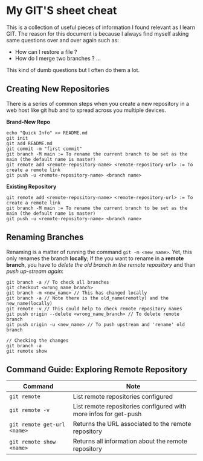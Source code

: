 # My GIT'S sheet cheat

This is a collection of useful pieces of information I found
 relevant as I learn GIT. The reason for this document is because
I always find myself asking same questions over and over again such as:

- How can I restore a file ?
- How do I merge two branches ?
 ...

This kind of dumb questions but I often do them a lot.

## **Creating New Repositories**

There is a series of common steps when you create a new repository in
a  web host like git hub and to spread across you multiple devices.

**Brand-New Repo**
```
echo "Quick Info" >> README.md
git init
git add README.md
git commit -m "first commit"
git branch -M main := To rename the current branch to be set as the main (the default name is master)
git remote add <remote-repository-name> <remote-repository-url> := To create a remote link
git push -u <remote-repository-name> <branch name> 
```

**Existing Repository**
```
git remote add <remote-repository-name> <remote-repository-url> := To create a remote link
git branch -M main := To rename the current branch to be set as the main (the default name is master)
git push -u <remote-repository-name> <branch name> 

```

## Renaming Branches

Renaming is a matter of running the command `git -m <new_name>`.
Yet, this only renames the branch **locally**; If the you want to
rename in a **remote branch**, you have to *delete the old branch in the remote repository*
and than *push up-stream again*:

```
git branch -a // To check all branches
git checkout <wrong_name_branch> 
git branch -m <new_name> // This has changed locally
git branch -a // Note there is the old_name(remotly) and the new_name(locally)
git remote -v // This could help to check remote repository names
git push origin --delete <wrong_name_branch> // To delete remote branch
git push origin -u <new_name> // To push upstream and 'rename' old branch

// Checking the changes
git branch -a 
git remote show
```

## **Command Guide: Exploring Remote Repository**
| Command                   | Note 
|---------------------------|-------------------------------------
`git remote`                | List remote repositories configured
`git remote -v`             | List remote repositories configured with more infos for get-push
`git remote get-url <name>` | Returns the URL associated to the <name> remote repository
`git remote show <name>`    | Returns all information about the <name> remote repository

